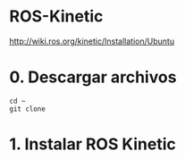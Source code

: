 # ROS-Kinetic
http://wiki.ros.org/kinetic/Installation/Ubuntu
# 0. Descargar archivos
```
cd ~
git clone 
```
# 1. Instalar ROS Kinetic
```
```
